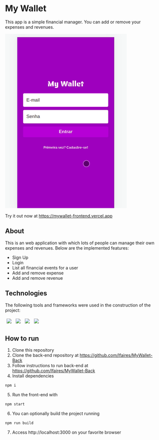 # My Wallet

This app is a simple financial manager. You can add or remove your expenses and revenues.

<img src="./src/assets/images/myWallet.gif" />

Try it out now at https://mywallet-frontend.vercel.app

## About

This is an web application with which lots of people can manage their own expenses and revenues. Below are the implemented features:

- Sign Up
- Login
- List all financial events for a user
- Add and remove expense
- Add and remove revenue

## Technologies

The following tools and frameworks were used in the construction of the project:<br>
<p>
  <img style='margin: 5px;' src="https://img.shields.io/badge/React-20232A?style=for-the-badge&logo=react&logoColor=61DAFB"/>
  <img style='margin: 5px;' src='https://img.shields.io/badge/axios%20-%2320232a.svg?&style=for-the-badge&color=informational'>
  <img style='margin: 5px;' src="https://img.shields.io/badge/react_route%20-%2320232a.svg?&style=for-the-badge&logo=react&logoColor=%2361DAFB"/>
  <img style='margin: 5px;' src='https://img.shields.io/badge/styled-components%20-%2320232a.svg?&style=for-the-badge&color=b8679e&logo=styled-components&logoColor=%3a3a3a'>
  
</p>

## How to run

1. Clone this repository
2. Clone the back-end repository at https://github.com/lfaires/MyWallet-Back
3. Follow instructions to run back-end at https://github.com/lfaires/MyWallet-Back
4. Install dependencies
```bash
npm i
```
5. Run the front-end with
```bash
npm start
```
6. You can optionally build the project running
```bash
npm run build
```
7. Access http://localhost:3000 on your favorite browser